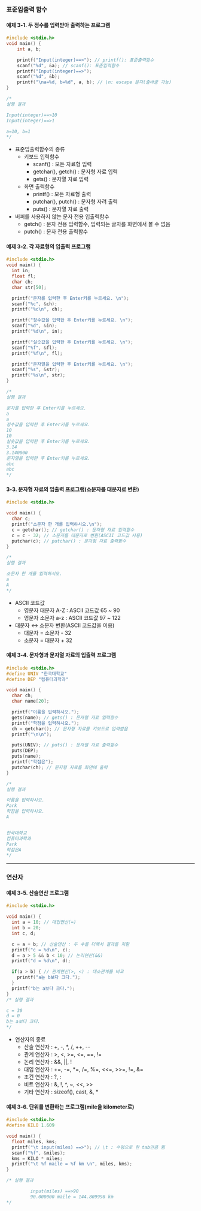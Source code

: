 ### 표준입출력 함수

#### 예제 3-1. 두 정수를 입력받아 출력하는 프로그램

```c
#include <stdio.h>
void main() {
    int a, b;

    printf("Input(integer)==>"); // printf(): 표준출력함수
    scanf("%d", &a); // scanf(): 표준입력함수
    printf("Input(integer)==>");
    scanf("%d", &b);
    printf("\na=%d, b=%d", a, b); // \n: escape 문자(줄바꿈 가능)
}

/*
실행 결과

Input(integer)==>10
Input(integer)==>1

a=10, b=1
*/
```

- 표준입출력함수의 종류
  - 키보드 입력함수
    - scanf() : 모든 자료형 입력
    - getchar(), getch() : 문자형 자료 입력
    - gets() : 문자열 자료 입력
  - 화면 출력함수
    - printf() : 모든 자료형 출력
    - putchar(), putch() : 문자형 자려 출력
    - puts() : 문자열 자료 출력
- 버퍼를 사용하지 않는 문자 전용 입출력함수
  - getch() : 문자 전용 입력함수, 입력되는 글자를 화면에서 볼 수 없음
  - putch() : 문자 전용 출력함수

#### 예제 3-2. 각 자료형의 입출력 프로그램

```c
#include <stdio.h>
void main() {
  int in;
  float fl;
  char ch;
  char str[50];

  printf("문자를 입력한 후 Enter키를 누르세요. \n");
  scanf("%c", &ch);
  printf("%c\n", ch);

  printf("정수값을 입력한 후 Enter키를 누르세요. \n");
  scanf("%d", &in);
  printf("%d\n", in);

  printf("실숫값을 입력한 후 Enter키를 누르세요. \n");
  scanf("%f", &fl);
  printf("%f\n", fl);

  printf("문자열을 입력한 후 Enter키를 누르세요. \n");
  scanf("%s", &str);
  printf("%s\n", str);
}

/*
실행 결과

문자를 입력한 후 Enter키를 누르세요.
a
a
정수값을 입력한 후 Enter키를 누르세요.
10
10
실숫값을 입력한 후 Enter키를 누르세요.
3.14
3.140000
문자열을 입력한 후 Enter키를 누르세요.
abc
abc
*/
```

#### 3-3. 문자형 자료의 입출력 프로그램(소문자를 대문자로 변환)

```c
#include <stdio.h>

void main() {
  char c;
  printf("소문자 한 개를 입력하시오.\n");
  c = getchar(); // getchar() : 문자형 자료 입력함수
  c = c - 32; // 소문자를 대문자로 변환(ASCII 코드값 사용)
  putchar(c); // putchar() : 문자형 자료 출력함수
}

/*
실행 결과

소문자 한 개를 입력하시오.
a
A
*/

```

- ASCII 코드값
  - 영문자 대문자 A\-Z : ASCII 코드값 65 ~ 90
  - 영문자 소문자 a\-z : ASCII 코드값 97 ~ 122
- 대문자 $\leftrightarrow$ 소문자 변환(ASCII 코드값을 이용)
  - 대문자 = 소문자 - 32
  - 소문자 = 대문자 + 32

#### 예제 3-4. 문자형과 문자열 자료의 입출력 프로그램

```c
#include <stdio.h>
#define UNIV "한국대학교"
#define DEP "컴퓨터과학과"

void main() {
  char ch;
  char name[20];

  printf("이름을 입력하시오.");
  gets(name); // gets() : 문자열 자료 입력함수
  printf("학점을 입력하시오.");
  ch = getchar(); // 문자형 자료를 키보드로 입력받음
  printf("\n\n");

  puts(UNIV); // puts() : 문자열 자료 출력함수
  puts(DEP);
  puts(name);
  printf("학점은");
  putchar(ch); // 문자형 자료를 화면에 출력
}

/*
실행 결과

이름을 입력하시오.
Park
학점을 입력하시오.
A


한국대학교
컴퓨터과학과
Park
학점은A
*/
```

---

### 연산자

#### 예제 3-5. 산술연산 프로그램

```c
#include <stdio.h>

void main() {
  int a = 10; // 대입연산(=)
  int b = 20;
  int c, d;

  c = a + b; // 산술연산 : 두 수를 더해서 결과를 치환
  printf("c = %d\n", c);
  d = a > 5 && b < 10; // 논리연산(&&)
  printf("d = %d\n", d);

  if(a > b) { // 관계연산(>, <) : 대소관계를 비교
    printf("a는 b보다 크다.");
  }
  printf("b는 a보다 크다.");
}
/* 실행 결과

c = 30
d = 0
b는 a보다 크다.
*/
```

- 연산자의 종료
  - 산술 연산자 : +, -, \*, /, ++, --
  - 관계 연산자 : >, <, >=, <=, ==, !=
  - 논리 연산자 : &&, ||, !
  - 대입 연산자 : +=, -=, \*=, /=, %=, <<=, >>=, !=, &=
  - 조건 연산자 : ?, :
  - 비트 연산자 : &, !, ^, ~, <<, >>
  - 기타 연산자 : sizeof(), cast, &, \*

#### 예제 3-6. 단위를 변환하는 프로그램(mile을 kilometer로)

```c
#include <stdio.h>
#define KILO 1.609

void main() {
  float miles, kms;
  printf("\t input(miles) ==>"); // \t : 수평으로 한 tab만큼 뜀
  scanf("%f", &miles);
  kms = KILO * miles;
  printf("\t %f maile = %f km \n", miles, kms);
}

/* 실행 결과

         input(miles) ==>90
         90.000000 maile = 144.809998 km
*/
```
